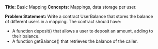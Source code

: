 **Title:** Basic Mapping
**Concepts:** Mappings, data storage per user.

**Problem Statement:**
Write a contract UserBalance that stores the balance of different users in a mapping. The contract should have:

- A function deposit() that allows a user to deposit an amount, adding to their balance.
- A function getBalance() that retrieves the balance of the caller.
